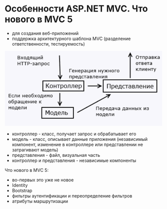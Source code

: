 # Особенности ASP.NET MVC. Что нового в MVC 5

- для создания веб-приложений
- поддержка архитектурного шаблона MVC (разделение ответственности, тестируемость)

![](images/1.png)

- контроллер - класс, получает запрос и обрабатывает его
- модель - класс, описывает данные приложения (независимый компонент, изменение в контроллере или представлении не затрагивают модель)
- представления - файл, визуальная часть
- контроллер и представления - независимые компоненты

Что нового в MVC 5:

- во-первых это уже не новое
- Identity
- Bootstrap
- фильтры аутентификации и переопределение фильтров
- атрибуты маршрутизации